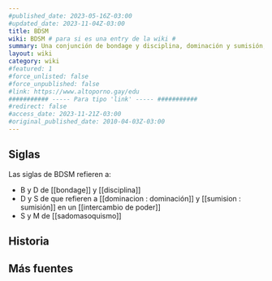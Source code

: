 ```yaml
---
#published_date: 2023-05-16Z-03:00
#updated_date: 2023-11-04Z-03:00
title: BDSM
wiki: BDSM # para si es una entry de la wiki #
summary: Una conjunción de bondage y disciplina, dominación y sumisión, y sadismo y masoquismo.
layout: wiki
category: wiki
#featured: 1
#force_unlisted: false
#force_unpublished: false
#link: https://www.altoporno.gay/edu
########### ----- Para tipo 'link' ----- ###########
#redirect: false
#access_date: 2023-11-21Z-03:00
#original_published_date: 2010-04-03Z-03:00
---
```




## Siglas

Las siglas de BDSM refieren a:

- B y D de [[bondage]] y [[disciplina]]
- D y S de que refieren a [[dominacion : dominación]] y [[sumision : sumisión]] en un [[intercambio de poder]]
- S y M de [[sadomasoquismo]]

## Historia

## Más fuentes